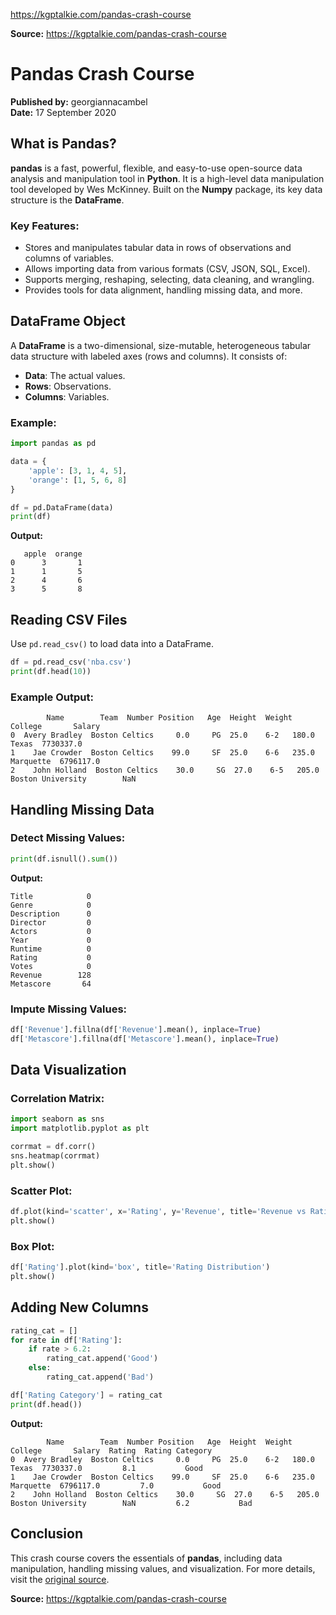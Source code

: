 https://kgptalkie.com/pandas-crash-course

**Source:** https://kgptalkie.com/pandas-crash-course

# Pandas Crash Course

**Published by:** georgiannacambel  
**Date:** 17 September 2020

## What is Pandas?

**pandas** is a fast, powerful, flexible, and easy-to-use open-source data analysis and manipulation tool in **Python**. It is a high-level data manipulation tool developed by Wes McKinney. Built on the **Numpy** package, its key data structure is the **DataFrame**.

### Key Features:
- Stores and manipulates tabular data in rows of observations and columns of variables.
- Allows importing data from various formats (CSV, JSON, SQL, Excel).
- Supports merging, reshaping, selecting, data cleaning, and wrangling.
- Provides tools for data alignment, handling missing data, and more.

## DataFrame Object

A **DataFrame** is a two-dimensional, size-mutable, heterogeneous tabular data structure with labeled axes (rows and columns). It consists of:
- **Data**: The actual values.
- **Rows**: Observations.
- **Columns**: Variables.

### Example:
```python
import pandas as pd

data = {
    'apple': [3, 1, 4, 5],
    'orange': [1, 5, 6, 8]
}

df = pd.DataFrame(data)
print(df)
```

**Output:**
```
   apple  orange
0      3       1
1      1       5
2      4       6
3      5       8
```

## Reading CSV Files

Use `pd.read_csv()` to load data into a DataFrame.

```python
df = pd.read_csv('nba.csv')
print(df.head(10))
```

### Example Output:
```
        Name        Team  Number Position   Age  Height  Weight  College       Salary
0  Avery Bradley  Boston Celtics     0.0     PG  25.0    6-2   180.0      Texas  7730337.0
1    Jae Crowder  Boston Celtics    99.0     SF  25.0    6-6   235.0   Marquette  6796117.0
2    John Holland  Boston Celtics    30.0     SG  27.0    6-5   205.0  Boston University        NaN
```

## Handling Missing Data

### Detect Missing Values:
```python
print(df.isnull().sum())
```

**Output:**
```
Title            0
Genre            0
Description      0
Director         0
Actors           0
Year             0
Runtime          0
Rating           0
Votes            0
Revenue        128
Metascore       64
```

### Impute Missing Values:
```python
df['Revenue'].fillna(df['Revenue'].mean(), inplace=True)
df['Metascore'].fillna(df['Metascore'].mean(), inplace=True)
```

## Data Visualization

### Correlation Matrix:
```python
import seaborn as sns
import matplotlib.pyplot as plt

corrmat = df.corr()
sns.heatmap(corrmat)
plt.show()
```

### Scatter Plot:
```python
df.plot(kind='scatter', x='Rating', y='Revenue', title='Revenue vs Rating')
plt.show()
```

### Box Plot:
```python
df['Rating'].plot(kind='box', title='Rating Distribution')
plt.show()
```

## Adding New Columns

```python
rating_cat = []
for rate in df['Rating']:
    if rate > 6.2:
        rating_cat.append('Good')
    else:
        rating_cat.append('Bad')

df['Rating Category'] = rating_cat
print(df.head())
```

**Output:**
```
        Name        Team  Number Position   Age  Height  Weight  College       Salary  Rating  Rating Category
0  Avery Bradley  Boston Celtics     0.0     PG  25.0    6-2   180.0      Texas  7730337.0         8.1           Good
1    Jae Crowder  Boston Celtics    99.0     SF  25.0    6-6   235.0   Marquette  6796117.0         7.0           Good
2    John Holland  Boston Celtics    30.0     SG  27.0    6-5   205.0  Boston University        NaN         6.2           Bad
```

## Conclusion

This crash course covers the essentials of **pandas**, including data manipulation, handling missing values, and visualization. For more details, visit the [original source](https://kgptalkie.com/pandas-crash-course).

**Source:** https://kgptalkie.com/pandas-crash-course